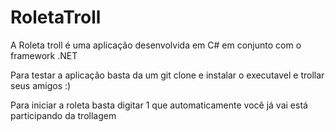 # RoletaTroll
<p>A Roleta troll é uma aplicação desenvolvida em C# em conjunto com o framework .NET</p>
<p>Para testar a aplicação basta da um git clone e instalar o executavel e trollar seus amigos :)</p>
<p>Para iniciar a roleta basta digitar 1 que automaticamente você já vai está participando da trollagem</p>
<img src =''>
